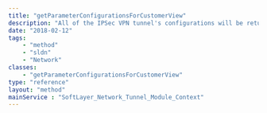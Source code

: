 ```yaml
---
title: "getParameterConfigurationsForCustomerView"
description: "All of the IPSec VPN tunnel's configurations will be returned.  It will list all of phase one and two negotiation parameters.  Both remote and local subnets will be provided as well.  This is useful when the configurations need to be passed on to another team and/or company for internal network configuration. "
date: "2018-02-12"
tags:
    - "method"
    - "sldn"
    - "Network"
classes:
    - "getParameterConfigurationsForCustomerView"
type: "reference"
layout: "method"
mainService : "SoftLayer_Network_Tunnel_Module_Context"
---
```

